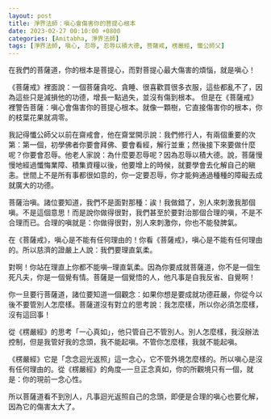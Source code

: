 ```yaml
---
layout: post
title: 淨界法師：嗔心會傷害你的菩提心根本
date: 2023-02-27 00:10:00 +0800
categories: [Amitabha, 淨界法師]
tags: [淨界法師, 嗔心, 忍辱, 忍辱以積大德, 菩薩戒, 楞嚴經, 懺公師父]
---
```


在我們的菩薩道，你的根本是菩提心，而對菩提心最大傷害的煩惱，就是嗔心！

《菩薩戒》裡面說：一個菩薩貪吃、貪睡、很喜歡買很多衣服，這些都亂不了，因為這些只是減損他的功德，增長一點過失，並沒有傷到根本。
但是在《菩薩戒》裡警告菩薩：嗔心會傷害你的菩提心根本。就像一顆樹，它直接傷害你的根本，你的枝葉花果就凋零。

我記得懺公師父以前在齋戒會，他在齋堂開示說：我們修行人，有兩個重要的次第：第一個，初學佛者你要會拜佛、要會看經，解行並重；然後接下來要做什麼呢？你要會忍辱。他老人家說：為什麼要忍辱呢？因為忍辱以積大德。說，菩薩慢慢地經過懺悔業障、積集資糧以後，他要增上的時候，就要學會去化解自己的瞋恚。世間上不是所有事都很如意的，你一定要忍辱，你才能夠通過種種的障礙去成就廣大的功德。

菩薩治嗔。諸位要知道，我們不是面對那種：誒！我做錯了，別人來刺激我那個嗔。不是這個意思！而是說你做得很對，我們甚至於要對治那個合理的嗔，不是不合理而已。合理的嗔就是：你做得很對，別人來刺激你，你也不能發脾氣。

在《菩薩戒》，嗔心是不能有任何理由的！你看《菩薩戒》，嗔心是不能有任何理由的。所以慈濟的證嚴上人說：我們要理直氣柔。

對啊！你站在理直上你都不能嗔─理直氣柔。因為你要成就菩薩道，你不是一個生死凡夫，你是一個覺有情。菩薩是一個覺悟的人，他凡事是自我反省、自覺啊！

你一旦要行菩薩道，諸位要知道一個觀念：如果你想是要成就功德莊嚴，你從今以後不要管別人怎麼樣。菩薩道沒有對立的思考說：我怎麼樣，所以你必須怎麼樣，沒有這回事！

從《楞嚴經》的思考「一心真如」，他只管自己不管別人。別人怎麼樣，我沒辦法控制，但是我管好我的念頭，我不能起嗔。不管你怎麼樣，我就不能起嗔。

《楞嚴經》它是「念念迴光返照」這一念心，它不管外境怎麼樣的。所以嗔心是沒有任何理由的。從《楞嚴經》的角度─一旦正念真如，你的所觀境只有一個，就是：你的現前一念心性。

所以菩薩道看不到別人，凡事迴光返照自己的念頭，即便是合理的嗔心也要化解，因為它的傷害太大了。
